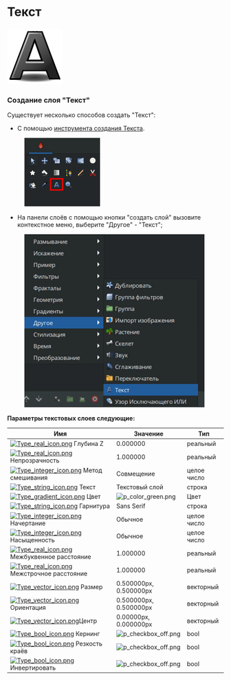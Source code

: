 # Текст

### <img src="../.gitbook/assets/tool_text_icon.png" alt="" data-size="original">&#x20;

### **Создание слоя "Текст"**

Существует несколько способов создать "Текст":

* С помощью [инструмента создания Текста](../osnovnye-principy/instrumenty.md#tekst).

<figure><img src="../.gitbook/assets/2024-05-27_15-18.png" alt=""><figcaption></figcaption></figure>

* На панели слоёв с помощью кнопки "создать слой" вызовите контекстное меню, выберите "Другое" - "Текст";

<figure><img src="../.gitbook/assets/2024-05-27_15-23.png" alt=""><figcaption></figcaption></figure>

**Параметры текстовых слоев следующие:**

| **Имя**                                                                                                                                                                                                                  | **Значение**                                                                                                                 | **Тип**     |
| ------------------------------------------------------------------------------------------------------------------------------------------------------------------------------------------------------------------------ | ---------------------------------------------------------------------------------------------------------------------------- | ----------- |
| [<img src="https://synfig.readthedocs.io/en/latest/_images/Type_real_icon.png" alt="Type_real_icon.png" data-size="line">](https://synfig.readthedocs.io/en/latest/_images/Type_real_icon.png) Глубина Z                 | 0.000000                                                                                                                     | реальный    |
| [<img src="https://synfig.readthedocs.io/en/latest/_images/Type_real_icon.png" alt="Type_real_icon.png" data-size="line">](https://synfig.readthedocs.io/en/latest/_images/Type_real_icon.png) Непрозрачность            | 1.000000                                                                                                                     | реальный    |
| [<img src="https://synfig.readthedocs.io/en/latest/_images/Type_integer_icon.png" alt="Type_integer_icon.png" data-size="line">](https://synfig.readthedocs.io/en/latest/_images/Type_integer_icon.png) Метод смешивания | Совмещение                                                                                                                   | целое число |
| [<img src="https://synfig.readthedocs.io/en/latest/_images/Type_string_icon.png" alt="Type_string_icon.png" data-size="line">](https://synfig.readthedocs.io/en/latest/_images/Type_string_icon.png) Текст               | Текстовый слой                                                                                                               | строка      |
| [<img src="https://synfig.readthedocs.io/en/latest/_images/Type_gradient_icon.png" alt="Type_gradient_icon.png" data-size="line">](https://synfig.readthedocs.io/en/latest/_images/Type_gradient_icon.png) Цвет          | <img src="https://synfig.readthedocs.io/en/latest/_images/p_color_green.png" alt="p_color_green.png" data-size="original">   | Цвет        |
| [<img src="https://synfig.readthedocs.io/en/latest/_images/Type_string_icon.png" alt="Type_string_icon.png" data-size="line">](https://synfig.readthedocs.io/en/latest/_images/Type_string_icon.png) Гарнитура           | Sans Serif                                                                                                                   | строка      |
| [<img src="https://synfig.readthedocs.io/en/latest/_images/Type_integer_icon.png" alt="Type_integer_icon.png" data-size="line">](https://synfig.readthedocs.io/en/latest/_images/Type_integer_icon.png) Начертание       | Обычное                                                                                                                      | целое число |
| [<img src="https://synfig.readthedocs.io/en/latest/_images/Type_integer_icon.png" alt="Type_integer_icon.png" data-size="line">](https://synfig.readthedocs.io/en/latest/_images/Type_integer_icon.png) Насыщенность     | Обычное                                                                                                                      | целое число |
| [<img src="https://synfig.readthedocs.io/en/latest/_images/Type_real_icon.png" alt="Type_real_icon.png" data-size="line">](https://synfig.readthedocs.io/en/latest/_images/Type_real_icon.png) Межбуквенное расстояние   | 1.000000                                                                                                                     | реальный    |
| [<img src="https://synfig.readthedocs.io/en/latest/_images/Type_real_icon.png" alt="Type_real_icon.png" data-size="line">](https://synfig.readthedocs.io/en/latest/_images/Type_real_icon.png) Межстрочное расстояние    | 1.000000                                                                                                                     | реальный    |
| [<img src="https://synfig.readthedocs.io/en/latest/_images/Type_vector_icon.png" alt="Type_vector_icon.png" data-size="line">](https://synfig.readthedocs.io/en/latest/_images/Type_vector_icon.png) Размер              | 0.500000px, 0.500000px                                                                                                       | векторный   |
| [<img src="https://synfig.readthedocs.io/en/latest/_images/Type_vector_icon.png" alt="Type_vector_icon.png" data-size="line">](https://synfig.readthedocs.io/en/latest/_images/Type_vector_icon.png) Ориентация          | 0.500000px, 0.500000px                                                                                                       | векторный   |
| [<img src="https://synfig.readthedocs.io/en/latest/_images/Type_vector_icon.png" alt="Type_vector_icon.png" data-size="line">](https://synfig.readthedocs.io/en/latest/_images/Type_vector_icon.png)Центр                | 0.00000px, 0.000000px                                                                                                        | векторный   |
| [<img src="https://synfig.readthedocs.io/en/latest/_images/Type_bool_icon.png" alt="Type_bool_icon.png" data-size="line">](https://synfig.readthedocs.io/en/latest/_images/Type_bool_icon.png) Кернинг                   | <img src="https://synfig.readthedocs.io/en/latest/_images/p_checkbox_off.png" alt="p_checkbox_off.png" data-size="original"> | bool        |
| [<img src="https://synfig.readthedocs.io/en/latest/_images/Type_bool_icon.png" alt="Type_bool_icon.png" data-size="line">](https://synfig.readthedocs.io/en/latest/_images/Type_bool_icon.png) Резкость краёв            | <img src="https://synfig.readthedocs.io/en/latest/_images/p_checkbox_off.png" alt="p_checkbox_off.png" data-size="original"> | bool        |
| [<img src="https://synfig.readthedocs.io/en/latest/_images/Type_bool_icon.png" alt="Type_bool_icon.png" data-size="line">](https://synfig.readthedocs.io/en/latest/_images/Type_bool_icon.png) Инвертировать             | <img src="https://synfig.readthedocs.io/en/latest/_images/p_checkbox_off.png" alt="p_checkbox_off.png" data-size="original"> | bool        |
